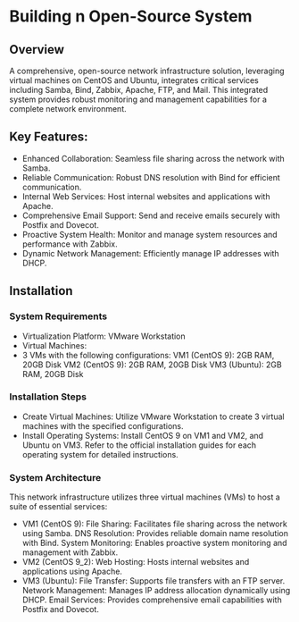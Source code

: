 # Building n Open-Source System
## Overview
A comprehensive, open-source network infrastructure solution, leveraging virtual machines on CentOS and Ubuntu, integrates critical services including Samba, Bind, Zabbix, Apache, FTP, and Mail. This integrated system provides robust monitoring and management capabilities for a complete network environment.
## Key Features:
- Enhanced Collaboration: Seamless file sharing across the network with Samba.
- Reliable Communication: Robust DNS resolution with Bind for efficient communication.
- Internal Web Services: Host internal websites and applications with Apache.
- Comprehensive Email Support: Send and receive emails securely with Postfix and Dovecot.
- Proactive System Health: Monitor and manage system resources and performance with Zabbix.
- Dynamic Network Management: Efficiently manage IP addresses with DHCP.
## Installation
### System Requirements
- Virtualization Platform: VMware Workstation 
- Virtual Machines:
- 3 VMs with the following configurations:
  VM1 (CentOS 9): 2GB RAM, 20GB Disk
  VM2 (CentOS 9): 2GB RAM, 20GB Disk
  VM3 (Ubuntu): 2GB RAM, 20GB Disk
### Installation Steps
- Create Virtual Machines:
  Utilize VMware Workstation to create 3 virtual machines with the specified configurations.
- Install Operating Systems:
  Install CentOS 9 on VM1 and VM2, and Ubuntu on VM3.
  Refer to the official installation guides for each operating system for detailed instructions.
### System Architecture
This network infrastructure utilizes three virtual machines (VMs) to host a suite of essential services:
- VM1 (CentOS 9):
  File Sharing: Facilitates file sharing across the network using Samba.
  DNS Resolution: Provides reliable domain name resolution with Bind.
  System Monitoring: Enables proactive system monitoring and management with Zabbix.
- VM2 (CentOS 9_2):
  Web Hosting: Hosts internal websites and applications using Apache.
- VM3 (Ubuntu):
  File Transfer: Supports file transfers with an FTP server.
  Network Management: Manages IP address allocation dynamically using DHCP.
  Email Services: Provides comprehensive email capabilities with Postfix and Dovecot.
